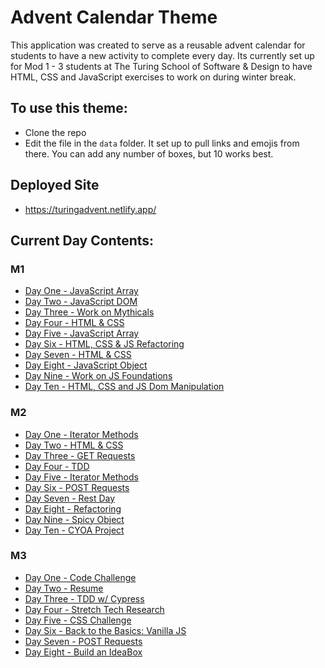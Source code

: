 # Advent Calendar Theme

This application was created to serve as a reusable advent calendar for students to have a new activity to complete every day. Its currently set up for Mod 1 - 3 students at The Turing School of Software & Design to have HTML, CSS and JavaScript exercises to work on during winter break. 

## To use this theme:
* Clone the repo
* Edit the file in the `data` folder. It set up to pull links and emojis from there. You can add any number of boxes, but 10 works best. 

## Deployed Site
* https://turingadvent.netlify.app/

## Current Day Contents:
### M1
* [Day One - JavaScript Array](https://repl.it/@HannahHudson1/AdventDay1#index.js)
* [Day Two - JavaScript DOM](https://codepen.io/hannahhch/pen/OJXGpxJ)
* [Day Three - Work on Mythicals](https://gist.github.com/Kalikoze/0544683112bd0c0381f634c8cdda6c42)
* [Day Four - HTML & CSS](https://github.com/turingschool-examples/cookie-comp)
* [Day Five - JavaScript Array](https://repl.it/@HannahHudson1/Advent5#index.js)
* [Day Six - HTML, CSS & JS Refactoring](https://codepen.io/hannahhch/pen/QWEPeKb)
* [Day Seven - HTML & CSS](https://codepen.io/Kalikoze/pen/abXVrpK)
* [Day Eight - JavaScript Object](https://repl.it/@HannahHudson1/Advent8)
* [Day Nine - Work on JS Foundations](https://gist.github.com/Kalikoze/5c51aae50247fe03de0edc591159b737)
* [Day Ten - HTML, CSS and JS Dom Manipulation](https://github.com/turingschool-examples/winter-mad-libs)

### M2
* [Day One - Iterator Methods](https://replit.com/@HannahHudson/M2AdventDay1#index.js)
* [Day Two - HTML & CSS](https://github.com/turingschool-examples/receipt-comp)
* [Day Three - GET Requests](https://github.com/turingschool-examples/get-some-gifts)
* [Day Four - TDD](https://github.com/turingschool-examples/treehouse-driven-development)
* [Day Five - Iterator Methods](https://replit.com/@HannahHudson/winter-activities)
* [Day Six - POST Requests](https://github.com/turingschool-examples/post-a-gift)
* [Day Seven - Rest Day](https://gist.github.com/hannahhch/6d86e3733556848cb730d657ff72810a)
* [Day Eight - Refactoring](https://github.com/turingschool-examples/kitchen-clean-up) 
* [Day Nine - Spicy Object](https://replit.com/@HannahHudson/spicy-soup)
* [Day Ten - CYOA Project](https://github.com/turingschool-examples/packing-list)

### M3 
* [Day One - Code Challenge](https://replit.com/@kaylaewood/adventday1) 
* [Day Two - Resume](https://gist.github.com/kaylagordon/f5fd3e3ce34f63d5ca61e8f6f6ee8fa0)
* [Day Three - TDD w/ Cypress](https://github.com/turingschool-examples/card-maker-cypress-tdd) 
* [Day Four - Stretch Tech Research](https://gist.github.com/kaylagordon/e4df98dba4b33b04c2822a205e676d35)
* [Day Five - CSS Challenge](https://github.com/turingschool-examples/responsive-css-imperfectfoods) 
* [Day Six - Back to the Basics: Vanilla JS](https://gist.github.com/kaylagordon/7d22b19c73e2bddfa6260c94f81ce26d)
* [Day Seven - POST Requests](https://github.com/turingschool-examples/math4you-fe) 
* [Day Eight - Build an IdeaBox](https://gist.github.com/kaylagordon/a5477013405461e1820dfd4efcd09687)
